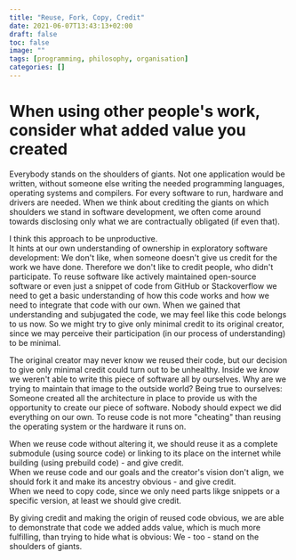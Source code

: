 ```yaml
---
title: "Reuse, Fork, Copy, Credit"
date: 2021-06-07T13:43:13+02:00
draft: false
toc: false
image: ""
tags: [programming, philosophy, organisation]
categories: []
---
```


# When using other people's work, consider what added value you created
<!--more-->
Everybody stands on the shoulders of giants. Not one application would be written, without someone else writing the needed programming languages, operating systems and compilers. For every software to run, hardware and drivers are needed. When we think about crediting the giants on which shoulders we stand in software development, we often come around towards disclosing only what we are contractually obligated (if even that).

I think this approach to be unproductive.<br />
It hints at our own understanding of ownership in exploratory software development: We don't like, when someone doesn't give us credit for the work we have done. Therefore we don't like to credit people, who didn't participate. To reuse software like actively maintained open-source software or even just a snippet of code from GitHub or Stackoverflow we need to get a basic understanding of how this code works and how we need to integrate that code with our own. When we gained that understanding and subjugated the code, we may feel like this code belongs to us now. So we might try to give only minimal credit to its original creator, since we may perceive their participation (in our process of understanding) to be minimal.

The original creator may never know we reused their code, but our decision to give only minimal credit could turn out to be unhealthy. Inside we *know* we weren't able to write this piece of software all by ourselves. Why are we trying to maintain that image to the outside world? Being true to ourselves: Someone created all the architecture in place to provide us with the opportunity to create our piece of software. Nobody should expect we did everything on our own. To reuse code is not more "cheating" than reusing the operating system or the hardware it runs on.

When we reuse code without altering it, we should reuse it as a complete submodule (using source code) or linking to its place on the internet while building (using prebuild code) - and give credit.<br />
When we reuse code and our goals and the creator's vision don't align, we should fork it and make its ancestry obvious - and give credit.<br />
When we need to copy code, since we only need parts likge snippets or a specific version, at least we should give credit.

By giving credit and making the origin of reused code obvious, we are able to demonstrate that code we added adds value, which is much more fulfilling, than trying to hide what is obvious: We - too - stand on the shoulders of giants.

